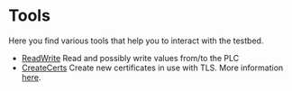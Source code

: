 # Tools

Here you find various tools that help you to interact with the testbed.

* [ReadWrite](read_write_all.py) Read and possibly write values from/to the PLC
* [CreateCerts](create_new_certs_with_ca.sh) Create new certificates in use with TLS.  More information [here](/devices/PLC/software/Secure_Layer/README.md).


